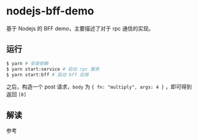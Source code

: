 # nodejs-bff-demo

基于 Nodejs 的 BFF demo，主要描述了对于 rpc 通信的实现。

## 运行
``` bash
$ yarn # 安装依赖
$ yarn start:service # 启动 rpc 服务
$ yarn start:bff # 启动 bff 应用
```
之后，构造一个 post 请求，`body` 为 `{ fn: "multiply", args: 4 }` ，即可得到返回 `[8]`

## 解读
参考 []()